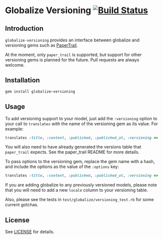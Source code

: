 # Globalize Versioning [![Build Status](https://travis-ci.org/globalize/globalize-versioning.png?branch=master)](https://travis-ci.org/globalize/globalize-versioning)

## Introduction

`globalize-versioning` provides an interface between globalize and versioning gems such as
[PaperTrail](https://github.com/airblade/paper_trail).

At the moment, only `paper_trail` is supported, but support for other versioning gems is
planned for the future. Pull requests are always welcome.

## Installation

````ruby
gem install globalize-versioning
````

## Usage

To add versioning
support to your model, just add the `:versioning` option to your
call to <code>translates</code> with the name of the versioning gem as its value.
For example:

```ruby
translates :title, :content, :published, :published_at, :versioning => :paper_trail
```

You will also need to have already generated the versions table that `paper_trail`
expects.  See the paper_trail README for more details.

To pass options to the versioning gem, replace the gem name with a hash, and include
the options as the value of the `:options` key:

```ruby
translates :title, :content, :published, :published_at, :versioning => { :gem => :paper_trail, :options => { :on => [ :update ] } }
```

If you are adding globalize to any previously versioned models, please note
that you will need to add a new `locale` column to your versioning table.

Also, please see the tests in `test/globalize/versioning_test.rb` for some
current gotchas.

## License

See [LICENSE](LICENSE) for details.
